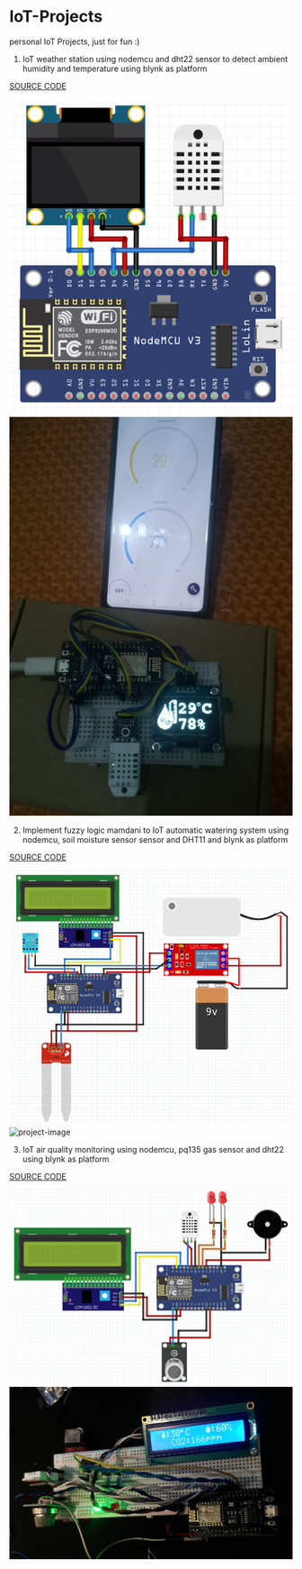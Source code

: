 # IoT-Projects
personal IoT Projects, just for fun :)

1. IoT weather station using nodemcu and dht22 sensor to detect ambient humidity and temperature using blynk as platform

[SOURCE CODE](dht22.ino)

![wiring-image](wiring_dht22.png)
![project-image](dht22.jpg)

2. Implement fuzzy logic mamdani to IoT automatic watering system using nodemcu, soil moisture sensor sensor and DHT11 and blynk as platform

[SOURCE CODE](wtpump_fuzzymamdani_soilmoisturesensor.ino)

![wiring-image](wiring_wtpump_fuzzymamdani_soilmoisturesensor.png)
![project-image](wtpump_fuzzymamdani_soilmoisturesensor.jpg)

3. IoT air quality monitoring using nodemcu, pq135 gas sensor and dht22 using blynk as platform

[SOURCE CODE](mq135_DHT22.ino)

![wiring-image](wiring_mq135_DHT22.png)
![project-image](mq135_DHT22.jpg)

